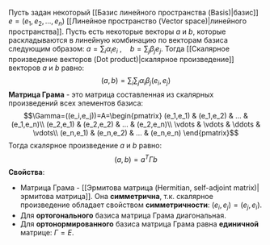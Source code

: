 Пусть задан некоторый [[Базис линейного пространства (Basis)|базис]] $e=(e_1,e_2,...,e_n)$ [[Линейное пространство (Vector space)|линейного пространства]]. Пусть есть некоторые векторы $a$ и $b$, которые раскладываются в линейную комбинацию по векторам базиса следующим образом: $a=\sum_i\alpha_ie_i\ ,\quad b=\sum_j\beta_je_j$. Тогда [[Скалярное произведение векторов (Dot product)|скалярное произведение]] векторов $a$ и $b$ равно:$$(a,b)=\sum_i\sum_j\alpha_i\beta_j(e_i,e_j)$$**Матрица Грама** - это матрица составленная из скалярных произведений всех элементов базиса:$$\Gamma=((e_i,e_j))=A=\begin{pmatrix}  
(e_1,e_1) & (e_1,e_2) & ... & (e_1,e_n)\\  
(e_2,e_1) & (e_2,e_2) & ... & (e_2,e_n)\\
\vdots & \vdots & \ddots & \vdots\\
(e_n,e_1) & (e_n,e_2) & ... & (e_n,e_n)
\end{pmatrix}$$Тогда скалярное произведение $a$ и $b$ равно:$$(a,b)=a^T\Gamma b$$**Свойства**:
- Матрица Грама - [[Эрмитова матрица (Hermitian, self-adjoint matrix)|эрмитова матрица]]. Она **симметрична**, т.к. скалярное произведение обладает свойством **симметричности**: $(e_i,e_j)=(e_j,e_i)$.
- Для **ортогонального** базиса матрица Грама диагональная.
- Для **ортонормированного** базиса матрица Грама равна **единичной** матрице: $\Gamma=E$.